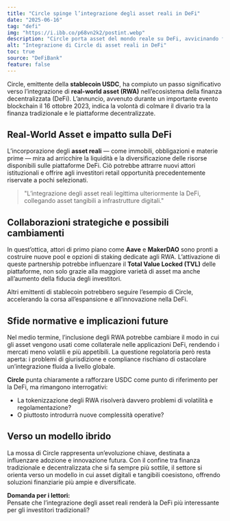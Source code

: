 ```yaml
---
title: "Circle spinge l’integrazione degli asset reali in DeFi"
date: "2025-06-16"
tag: "defi"
img: "https://i.ibb.co/p68vn2k2/postint.webp"
description: "Circle porta asset del mondo reale su DeFi, avvicinando finanza tradizionale e blockchain"
alt: "Integrazione di Circle di asset reali in DeFi"
toc: true
source: "DeFiBank"
feature: false
---
```


Circle, emittente della **stablecoin USDC**, ha compiuto un passo significativo verso l’integrazione di **real-world asset (RWA)** nell’ecosistema della finanza decentralizzata (DeFi). L’annuncio, avvenuto durante un importante evento blockchain il 16 ottobre 2023, indica la volontà di colmare il divario tra la finanza tradizionale e le piattaforme decentralizzate.

## Real-World Asset e impatto sulla DeFi

L’incorporazione degli **asset reali** — come immobili, obbligazioni e materie prime — mira ad arricchire la liquidità e la diversificazione delle risorse disponibili sulle piattaforme DeFi. Ciò potrebbe attrarre nuovi attori istituzionali e offrire agli investitori retail opportunità precedentemente riservate a pochi selezionati.

> "L’integrazione degli asset reali legittima ulteriormente la DeFi, collegando asset tangibili a infrastrutture digitali."  

## Collaborazioni strategiche e possibili cambiamenti

In quest’ottica, attori di primo piano come **Aave** e **MakerDAO** sono pronti a costruire nuove pool e opzioni di staking dedicate agli RWA. L’attivazione di queste partnership potrebbe influenzare il **Total Value Locked (TVL)** delle piattaforme, non solo grazie alla maggiore varietà di asset ma anche all’aumento della fiducia degli investitori.

Altri emittenti di stablecoin potrebbero seguire l’esempio di Circle, accelerando la corsa all’espansione e all’innovazione nella DeFi.

## Sfide normative e implicazioni future

Nel medio termine, l’inclusione degli RWA potrebbe cambiare il modo in cui gli asset vengono usati come collaterale nelle applicazioni DeFi, rendendo i mercati meno volatili e più appetibili. La questione regolatoria però resta aperta: i problemi di giurisdizione e compliance rischiano di ostacolare un’integrazione fluida a livello globale.

**Circle** punta chiaramente a rafforzare USDC come punto di riferimento per la DeFi, ma rimangono interrogativi:  
- La tokenizzazione degli RWA risolverà davvero problemi di volatilità e regolamentazione?
- O piuttosto introdurrà nuove complessità operative?

## Verso un modello ibrido

La mossa di Circle rappresenta un’evoluzione chiave, destinata a influenzare adozione e innovazione futura. Con il confine tra finanza tradizionale e decentralizzata che si fa sempre più sottile, il settore si orienta verso un modello in cui asset digitali e tangibili coesistono, offrendo soluzioni finanziarie più ampie e diversificate.

**Domanda per i lettori:**  
Pensate che l’integrazione degli asset reali renderà la DeFi più interessante per gli investitori tradizionali?